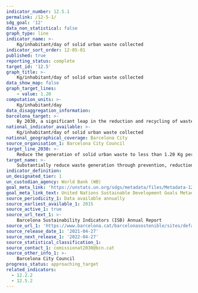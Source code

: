 ```yaml
---
indicator_number: 12.5.1
permalink: /12-5-1/
sdg_goal: '12'
data_non_statistical: false
graph_type: line
indicator_name: >-
    Kg/inhabitant/day of solid urban waste collected
indicator_sort_order: 12-05-01
published: true
reporting_status: complete
target_id: '12.5'
graph_title: >-
    Kg/inhabitant/day of solid urban waste collected
data_show_map: false
graph_target_lines:
    - value: 1.20
computation_units: >-
    Kg/inhabitant/day
data_disaggregation_information:
barcelona_target: >-
    By 2030, a significant leap in the reduction and recycling of waste
national_indicator_available: >-
    Kg/inhabitant/day of solid urban waste collected
national_geographical_coverage: Barcelona City
source_organisation_1: Barcelona City Council
target_line_2030: >-
    Reduce the generation of solid urban waste to less than 1.20 Kg per inhabitant per day
target_name: >-
    Substantially reduce waste generation through prevention, reduction, recycling and reuse policies
indicator_definition:
un_designated_tier: 1
un_custodian_agency: World Bank (WB)
goal_meta_link: 'https://unstats.un.org/sdgs/metadata/files/Metadata-12-05-01.pdf'
goal_meta_link_text: United Nations Sustainable Development Goals Metadata (pdf 894kB)
source_periodicity_1: Data available annually
source_earliest_available_1: 2015
source_active_1: true
source_url_text_1: >-
    Barcelona Sustainability Indicators (ISB) Annual Report 
source_url_1: 'https://www.barcelona.cat/barcelonasostenible/sites/default/files/Indicadors/Indicadors2018/2018_informe_indicadors_sostenibilitat-bcn_0.pdf'
source_release_date_1: '2021-04-27'
source_next_release_1: '2022-04-27'
source_statistical_classification_1: 
source_contact_1: comissionat2030@bcn.cat
source_other_info_1: >-
    Barcelona City Council
progress_status: approaching_target
related_indicators: 
  - 12.2.2
  - 12.5.2
---
```

